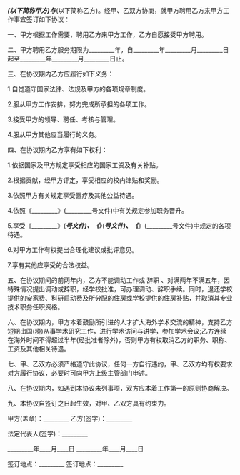 
 


_________(以下简称甲方)与_________(以下简称乙方)。经甲、乙双方协商，就甲方聘用乙方来甲方工作事宜签订如下协议：


一、甲方根据工作需要，聘用乙方来甲方工作，乙方自愿接受甲方聘用。


二、甲方聘用乙方服务期限为_________年，自_________年_________月_________日起至_________年_________月_________日止。


三、在协议期内乙方应履行如下义务：


1.自觉遵守国家法律、法规及甲方的各项规章制度。


2.服从甲方工作安排，努力完成所承担的各项工作。


3.接受甲方的领导、聘任、考核与管理。


4.服从甲方其他应当履行的义务。


四、在协议期内乙方享有如下权利：


1.依据国家及甲方规定享受相应的国家工资及有关补贴。


2.根据贡献，经甲方评定，享受相应的校内津贴和奖励。


3.依照甲方有关规定享受医疗及其他公益待遇。


4.依照《_________》(_________号文件)中有关规定参加职务晋升。


5.享受《_________》(_________号文件)、《_________》(_________号文件)、《_________》(_________号文件)中规定的各项待遇。


6.对甲方工作有权提出合理化建议或批评意见。


7.享有其他应享受的合法权益。


五、在协议期间的前两年内，乙方不能调动工作或
辞职
、对满两年不满五年，因特殊情况提出调动或辞职，经学校批准，可办理调动、辞职手续。同时，退还学校提供的安家费、科研启动费及所分配的住房或学校提供的住房补贴，并取消其专业技术职务任职资格。


六、在协议期内，甲方本着鼓励所引进的人才扩大海外学术交流的精神，支持乙方短期出国(境)从事学术研究工作，进行学术访问与讲学，参加学术会议;乙方连续在海外时间不得超过半年(经批准者除外)，否则甲方有权取消乙方的职务、职称、工资及其他相关待遇。


七、甲、乙双方必须严格遵守此协议，任何一方自行违约，甲、乙双方均有权要求对方履行协议，必要时可向甲方上级主管部门申述。


八、在协议期内，如遇到本协议未列事项，双方应本着工作第一的原则协商解决。


九、本协议自签订之日起生效，对甲、乙双方具有约束力。


甲方(盖章)：_________ 乙方(签字)：_________


法定代表人(签字)：_________


_________年____月____日 _________年____月____日


签订地点：_________ 签订地点：_________
 


 

 
 
 
 
 
  


  
 

  


  


  
 
 
 
 

